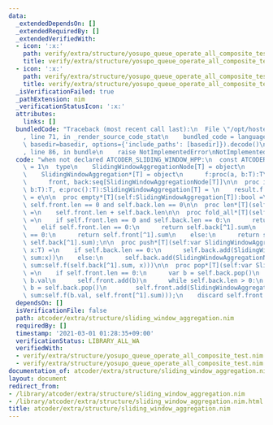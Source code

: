 ```yaml
---
data:
  _extendedDependsOn: []
  _extendedRequiredBy: []
  _extendedVerifiedWith:
  - icon: ':x:'
    path: verify/extra/structure/yosupo_queue_operate_all_composite_test.nim
    title: verify/extra/structure/yosupo_queue_operate_all_composite_test.nim
  - icon: ':x:'
    path: verify/extra/structure/yosupo_queue_operate_all_composite_test.nim
    title: verify/extra/structure/yosupo_queue_operate_all_composite_test.nim
  _isVerificationFailed: true
  _pathExtension: nim
  _verificationStatusIcon: ':x:'
  attributes:
    links: []
  bundledCode: "Traceback (most recent call last):\n  File \"/opt/hostedtoolcache/Python/3.10.8/x64/lib/python3.10/site-packages/onlinejudge_verify/documentation/build.py\"\
    , line 71, in _render_source_code_stat\n    bundled_code = language.bundle(stat.path,\
    \ basedir=basedir, options={'include_paths': [basedir]}).decode()\n  File \"/opt/hostedtoolcache/Python/3.10.8/x64/lib/python3.10/site-packages/onlinejudge_verify/languages/nim.py\"\
    , line 86, in bundle\n    raise NotImplementedError\nNotImplementedError\n"
  code: "when not declared ATCODER_SLIDING_WINDOW_HPP:\n  const ATCODER_SLIDING_WINDOW_HPP*\
    \ = 1\n  type\n    SlidingWindowAggregationNode[T] = object\n      val, sum:T\n\
    \    SlidingWindowAggregation*[T] = object\n      f:proc(a, b:T):T\n      e:proc():T\n\
    \      front, back:seq[SlidingWindowAggregationNode[T]]\n\n  proc initSlidingWindowAggregation*[T](f:proc(a,\
    \ b:T):T, e:proc():T):SlidingWindowAggregation[T] = \n    result.f = f\n    result.e\
    \ = e\n\n  proc empty*[T](self:SlidingWindowAggregation[T]):bool =\n    return\
    \ self.front.len == 0 and self.back.len == 0\n\n  proc len*[T](self:SlidingWindowAggregation[T]):int\
    \ =\n    self.front.len + self.back.len\n\n  proc fold_all*[T](self:SlidingWindowAggregation[T]):T\
    \ =\n    if self.front.len == 0 and self.back.len == 0:\n      return self.e()\n\
    \    elif self.front.len == 0:\n      return self.back[^1].sum\n    elif self.back.len\
    \ == 0:\n      return self.front[^1].sum\n    else:\n      return self.f(self.front[^1].sum,\
    \ self.back[^1].sum);\n\n  proc push*[T](self:var SlidingWindowAggregation[T],\
    \ x:T) =\n    if self.back.len == 0:\n      self.back.add(SlidingWindowAggregationNode[T](val:x,\
    \ sum:x))\n    else:\n      self.back.add(SlidingWindowAggregationNode[T](val:x,\
    \ sum:self.f(self.back[^1].sum, x)))\n\n  proc pop*[T](self:var SlidingWindowAggregation[T])\
    \ =\n    if self.front.len == 0:\n      var b = self.back.pop()\n      b.sum =\
    \ b.val\n      self.front.add(b)\n      while self.back.len > 0:\n        let\
    \ b = self.back.pop()\n        self.front.add(SlidingWindowAggregationNode[T](val:b.val,\
    \ sum:self.f(b.val, self.front[^1].sum)));\n    discard self.front.pop()\n"
  dependsOn: []
  isVerificationFile: false
  path: atcoder/extra/structure/sliding_window_aggregation.nim
  requiredBy: []
  timestamp: '2021-03-01 01:28:35+09:00'
  verificationStatus: LIBRARY_ALL_WA
  verifiedWith:
  - verify/extra/structure/yosupo_queue_operate_all_composite_test.nim
  - verify/extra/structure/yosupo_queue_operate_all_composite_test.nim
documentation_of: atcoder/extra/structure/sliding_window_aggregation.nim
layout: document
redirect_from:
- /library/atcoder/extra/structure/sliding_window_aggregation.nim
- /library/atcoder/extra/structure/sliding_window_aggregation.nim.html
title: atcoder/extra/structure/sliding_window_aggregation.nim
---
```

